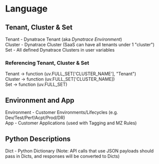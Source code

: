 # Language


## Tenant, Cluster & Set
Tenant - Dynatrace Tenant (aka *Dynatrace Environment*)<br/>
Cluster - Dynatrace Cluster (SaaS can have all tenants under 1 "cluster")<br/>
Set - All defined Dynatrace Clusters in user variables<br/>

### Referencing Tenant, Cluster & Set
Tenant -> function (uv.FULL_SET['CLUSTER_NAME'], "Tenant")<br/>
Cluster -> function (uv.FULL_SET['CLUSTER_NAME])<br/>
Set -> function (uv.FULL_SET)<br/>


## Environment and App
Environment - Customer Environments/Lifecycles (e.g. Dev/Test/Perf/Acpt/Prod/DR)<br/>
App - Customer Applications (used with Tagging and MZ Rules)<br/>

## Python Descriptions
Dict - Python Dictionary (Note: API calls that use JSON payloads should pass in Dicts, and responses will be converted to Dicts)